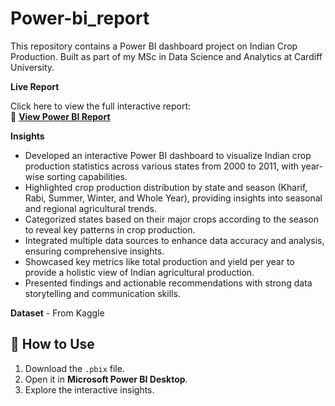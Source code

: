 # Power-bi_report
This repository contains a Power BI dashboard project on Indian Crop Production. Built as part of my MSc in Data Science and Analytics at Cardiff University.



**Live Report**

Click here to view the full interactive report:  
🔗 **[View Power BI Report](https://app.powerbi.com/view?r=eyJrIjoiM2Q0ZTMxY2MtNGRjMy00MDFhLWEzNTEtYWVjYzFmYzI0YTdjIiwidCI6ImJkYjc0YjMwLTk1NjgtNDg1Ni1iZGJmLTA2NzU5Nzc4ZmNiYyIsImMiOjh9)**



**Insights**
- Developed an interactive Power BI dashboard to visualize Indian crop production statistics across various states from 2000 to 2011, with year-wise sorting capabilities.  
- Highlighted crop production distribution by state and season (Kharif, Rabi, Summer, Winter, and Whole Year), providing insights into seasonal and regional agricultural trends.  
- Categorized states based on their major crops according to the season to reveal key patterns in crop production.  
- Integrated multiple data sources to enhance data accuracy and analysis, ensuring comprehensive insights.  
- Showcased key metrics like total production and yield per year to provide a holistic view of Indian agricultural production.  
- Presented findings and actionable recommendations with strong data storytelling and communication skills.  

**Dataset** - From Kaggle

## 📝 **How to Use**
1. Download the `.pbix` file.
2. Open it in **Microsoft Power BI Desktop**.
3. Explore the interactive insights.
